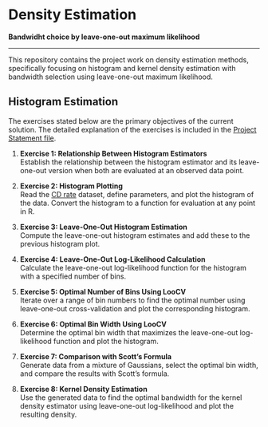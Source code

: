 # Density Estimation
**Bandwidht choice by leave-one-out maximum likelihood**
***
This repository contains the project work on density estimation methods, specifically focusing on histogram and kernel density estimation with bandwidth selection using leave-one-out maximum likelihood.

## Histogram Estimation
The exercises stated below are the primary objectives of the current solution. The detailed explanation of the exercises is included in the [Project Statement file](./docs/Density%20estimation.pdf).

1. **Exercise 1: Relationship Between Histogram Estimators**  
   Establish the relationship between the histogram estimator and its leave-one-out version when both are evaluated at an observed data point.

2. **Exercise 2: Histogram Plotting**  
   Read the [CD rate](./cdrate.dat) dataset, define parameters, and plot the histogram of the data. Convert the histogram to a function for evaluation at any point in R.

3. **Exercise 3: Leave-One-Out Histogram Estimation**  
   Compute the leave-one-out histogram estimates and add these to the previous histogram plot.

4. **Exercise 4: Leave-One-Out Log-Likelihood Calculation**  
   Calculate the leave-one-out log-likelihood function for the histogram with a specified number of bins.

5. **Exercise 5: Optimal Number of Bins Using LooCV**  
   Iterate over a range of bin numbers to find the optimal number using leave-one-out cross-validation and plot the corresponding histogram.

6. **Exercise 6: Optimal Bin Width Using LooCV**  
   Determine the optimal bin width that maximizes the leave-one-out log-likelihood function and plot the histogram.

7. **Exercise 7: Comparison with Scott’s Formula**  
   Generate data from a mixture of Gaussians, select the optimal bin width, and compare the results with Scott’s formula.

8. **Exercise 8: Kernel Density Estimation**  
   Use the generated data to find the optimal bandwidth for the kernel density estimator using leave-one-out log-likelihood and plot the resulting density.

